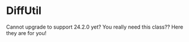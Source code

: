 # DiffUtil
Cannot upgrade to support 24.2.0 yet? You really need this class?? Here they are for you!
